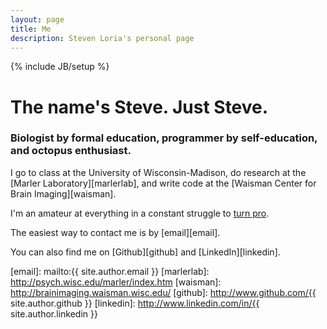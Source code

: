```yaml
---
layout: page
title: Me
description: Steven Loria's personal page
---
```

{% include JB/setup %}

# The name's Steve. Just Steve.

### Biologist by formal education, programmer by self-education, and  octopus enthusiast.

I go to class at the University of Wisconsin-Madison, do research at the [Marler Laboratory][marlerlab], and write code at the [Waisman Center for Brain Imaging][waisman].

I'm an amateur at everything in a constant struggle to [turn pro](/a-professional-reinvents-himself).

The easiest way to contact me is by [email][email].

You can also find me on [Github][github] and [LinkedIn][linkedin].


[email]: mailto:{{ site.author.email }}
[marlerlab]: http://psych.wisc.edu/marler/index.htm
[waisman]: http://brainimaging.waisman.wisc.edu/
[github]: http://www.github.com/{{ site.author.github }}
[linkedin]: http://www.linkedin.com/in/{{ site.author.linkedin }}
